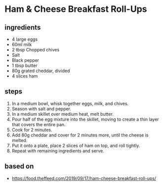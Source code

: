 # Ham & Cheese Breakfast Roll-Ups

## ingredients

- 4 large eggs
- 60ml milk
- 2 tbsp Chopped chives
- Salt
- Black pepper
- 1 tbsp butter
- 80g grated cheddar, divided
- 4 slices ham

## steps

1. In a medium bowl, whisk together eggs, milk, and chives.
2. Season with salt and pepper.
3. In a medium skillet over medium heat, melt butter.
4. Pour half of the egg mixture into the skillet, moving to create a thin layer that covers the entire pan.
5. Cook for 2 minutes.
6. Add 80g cheddar and cover for 2 minutes more, until the cheese is melted.
7. Put it onto a plate, place 2 slices of ham on top, and roll tightly.
8. Repeat with remaining ingredients and serve.

## based on

- https://food.theffeed.com/2019/09/17/ham-cheese-breakfast-roll-ups/

